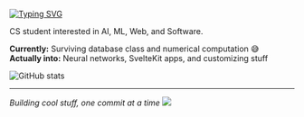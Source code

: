 [![Typing SVG](https://readme-typing-svg.herokuapp.com?font=Fira+Code&size=25&duration=2000&pause=1000&color=00D9FF&vCenter=true&width=435&lines=zollicoff;AI+%2B+ML+%2B+Web+%2B+Software)](https://git.io/typing-svg)

CS student interested in AI, ML, Web, and Software.

**Currently:** Surviving database class and numerical computation 😅  
**Actually into:** Neural networks, SvelteKit apps, and customizing stuff

![GitHub stats](https://github-readme-stats.vercel.app/api?username=zollicoff&show_icons=true&theme=dark&hide_title=true&hide_rank=true&compact=true)

---
*Building cool stuff, one commit at a time* ![](https://komarev.com/ghpvc/?username=zollicoff&color=00D9FF&style=flat-square)
